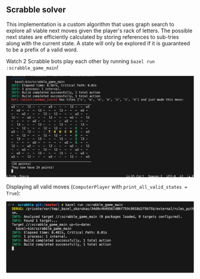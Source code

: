 ## Scrabble solver

This implementation is a custom algorithm that uses graph search to explore all viable next moves given the player's rack of letters. The possible next states are efficiently calculated by storing references to sub-tries along with the current state. A state will only be explored if it is guaranteed to be a prefix of a valid word.

Watch 2 Scrabble bots play each other by running `bazel run :scrabble_game_main`!

![scrabble-story.gif](scrabble-story.gif)



Displaying all valid moves (`ComputerPlayer` with `print_all_valid_states = True`):

![scrabble-all-states-story.gif](scrabble-all-states-story.gif)